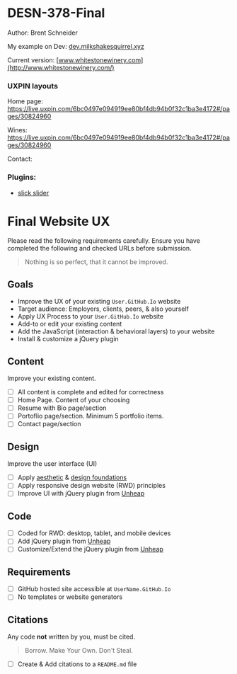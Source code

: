 # DESN-378-Final

Author: Brent Schneider
  
 
My example on Dev: [dev.milkshakesquirrel.xyz](http://dev.milkshakesquirrel.xyz/)
 
 
Current version: [www.whitestonewinery.com](http://www.whitestonewinery.com/)


### UXPIN layouts


Home page: https://live.uxpin.com/6bc0497e094919ee80bf4db94b0f32c1ba3e4172#/pages/30824960

Wines: https://live.uxpin.com/6bc0497e094919ee80bf4db94b0f32c1ba3e4172#/pages/30824960

Contact: 





### Plugins:

- [slick slider](http://kenwheeler.github.io/slick/)







# Final Website UX

Please read the following requirements carefully. Ensure you have completed the following and checked URLs before submission.

> Nothing is so perfect, that it cannot be improved.

## Goals

* Improve the UX of your existing `User.GitHub.Io` website 
* Target audience: Employers, clients, peers, & also yourself
* Apply UX Process to your `User.GitHub.Io` website
* Add-to or edit your existing content
* Add the JavaScript (interaction & behavioral layers) to your website
* Install & customize a jQuery plugin


## Content
Improve your existing content.

* [ ] All content is complete and edited for correctness
* [ ] Home Page. Content of your choosing
* [ ] Resume with Bio page/section
* [ ] Portoflio page/section. Minimum 5 portfolio items. 
* [ ] Contact page/section

## Design
Improve the user interface (UI)

* [ ] Apply [aesthetic](https://teamtreehouse.com/library/aesthetic-foundations) & [design foundations](https://teamtreehouse.com/library/design-foundations)
* [ ] Apply responsive design website (RWD) principles
* [ ] Improve UI with jQuery plugin from [Unheap](http://unheap.com)

## Code

* [ ] Coded for RWD: desktop, tablet, and mobile devices
* [ ] Add jQuery plugin from [Unheap](http://unheap.com)
* [ ] Customize/Extend the jQuery plugin from [Unheap](http://unheap.com)

## Requirements

* [ ] GitHub hosted site accessible at `UserName.GitHub.Io`
* [ ] No templates or website generators

## Citations
Any code **not** written by you, must be cited.

> Borrow. Make Your Own. Don't Steal.

* [ ] Create & Add citations to a `README.md` file



